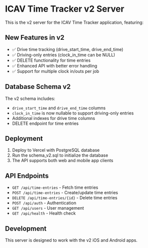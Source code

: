# ICAV Time Tracker v2 Server

This is the v2 server for the ICAV Time Tracker application, featuring:

## New Features in v2
- ✅ Drive time tracking (drive_start_time, drive_end_time)
- ✅ Driving-only entries (clock_in_time can be NULL)
- ✅ DELETE functionality for time entries
- ✅ Enhanced API with better error handling
- ✅ Support for multiple clock in/outs per job

## Database Schema v2
The v2 schema includes:
- `drive_start_time` and `drive_end_time` columns
- `clock_in_time` is now nullable to support driving-only entries
- Additional indexes for drive time columns
- DELETE endpoint for time entries

## Deployment
1. Deploy to Vercel with PostgreSQL database
2. Run the schema_v2.sql to initialize the database
3. The API supports both web and mobile app clients

## API Endpoints
- `GET /api/time-entries` - Fetch time entries
- `POST /api/time-entries` - Create/update time entries
- `DELETE /api/time-entries/{id}` - Delete time entries
- `POST /api/auth` - Authentication
- `GET /api/users` - User management
- `GET /api/health` - Health check

## Development
This server is designed to work with the v2 iOS and Android apps.

